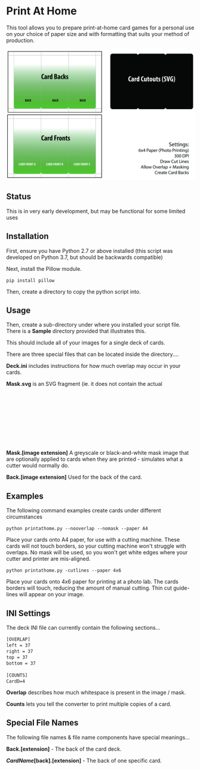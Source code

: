 # Print At Home

This tool allows you to prepare print-at-home card games for a personal use on your choice of paper size and with formatting that suits your method of production.

![alt text](https://github.com/OptrixAU/printathome-python/blob/master/Sample.jpg?raw=true)

## Status

This is in very early development, but may be functional for some limited uses

## Installation 

First, ensure you have Python 2.7 or above installed (this script was developed on Python 3.7, but should be backwards compatible)

Next, install the Pillow module.

```
pip install pillow
```

Then, create a directory to copy the python script into.

## Usage

Then, create a sub-directory under where you installed your script file. There is a **Sample** directory provided that illustrates this.

This should include all of your images for a single deck of cards.

There are three special files that can be located inside the directory....

**Deck.ini** includes instructions for how much overlap may occur in your cards. 

**Mask.svg** is an SVG fragment (ie. it does not contain the actual <svg> element, nor the XML header) containing a SVG masking shape for a cutting device.

**Mask.[image extension]** A greyscale or black-and-white mask image that are optionally applied to cards when they are printed - simulates what a cutter would normally do.

**Back.[image extension]** Used for the back of the card.


## Examples

The following command examples create cards under different circumstances

```
python printathome.py --nooverlap --nomask --paper A4
```

Place your cards onto A4 paper, for use with a cutting machine. These cards will not touch borders, so your cutting machine won't struggle with overlaps. No mask will be used, so you won't get white edges where your cutter and printer are mis-aligned.

```
python printathome.py -cutlines --paper 4x6
```

Place your cards onto 4x6 paper for printing at a photo lab. The cards borders will touch, reducing the amount of manual cutting. Thin cut guide-lines will appear on your image.

## INI Settings

The deck INI file can currently contain the following sections...

```
[OVERLAP]
left = 37
right = 37
top = 37
bottom = 37

[COUNTS]
CardD=4
```

**Overlap** describes how much whitespace is present in the image / mask. 

**Counts** lets you tell the converter to print multiple copies of a card. 

## Special File Names

The following file names & file name components have special meanings...

__Back.[extension]__ - The back of the card deck.

__*CardName*[back].[extension]__ - The back of one specific card.

